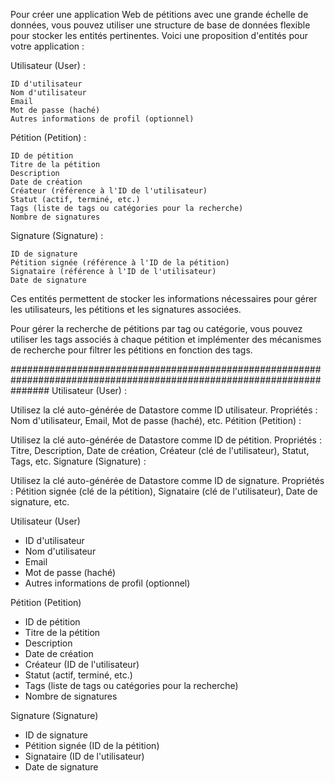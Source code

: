 
Pour créer une application Web de pétitions avec une grande échelle de données, vous pouvez utiliser une structure de base de données flexible pour stocker les entités pertinentes. Voici une proposition d'entités pour votre application :

Utilisateur (User) :

	ID d'utilisateur
	Nom d'utilisateur
	Email
	Mot de passe (haché)
	Autres informations de profil (optionnel)
	
Pétition (Petition) :

	ID de pétition
	Titre de la pétition
	Description
	Date de création
	Créateur (référence à l'ID de l'utilisateur)
	Statut (actif, terminé, etc.)
	Tags (liste de tags ou catégories pour la recherche)
	Nombre de signatures
	
Signature (Signature) :

	ID de signature
	Pétition signée (référence à l'ID de la pétition)
	Signataire (référence à l'ID de l'utilisateur)
	Date de signature



Ces entités permettent de stocker les informations nécessaires pour gérer les utilisateurs, les pétitions et les signatures associées.

Pour gérer la recherche de pétitions par tag ou catégorie, vous pouvez utiliser les tags associés à chaque pétition et implémenter des mécanismes de recherche pour filtrer les pétitions en fonction des tags.



#######################################################################################################################
Utilisateur (User) :

Utilisez la clé auto-générée de Datastore comme ID utilisateur.
Propriétés : Nom d'utilisateur, Email, Mot de passe (haché), etc.
Pétition (Petition) :

Utilisez la clé auto-générée de Datastore comme ID de pétition.
Propriétés : Titre, Description, Date de création, Créateur (clé de l'utilisateur), Statut, Tags, etc.
Signature (Signature) :

Utilisez la clé auto-générée de Datastore comme ID de signature.
Propriétés : Pétition signée (clé de la pétition), Signataire (clé de l'utilisateur), Date de signature, etc.

Utilisateur (User)
  - ID d'utilisateur
  - Nom d'utilisateur
  - Email
  - Mot de passe (haché)
  - Autres informations de profil (optionnel)

Pétition (Petition)
  - ID de pétition
  - Titre de la pétition
  - Description
  - Date de création
  - Créateur (ID de l'utilisateur)
  - Statut (actif, terminé, etc.)
  - Tags (liste de tags ou catégories pour la recherche)
  - Nombre de signatures

Signature (Signature)
  - ID de signature
  - Pétition signée (ID de la pétition)
  - Signataire (ID de l'utilisateur)
  - Date de signature


